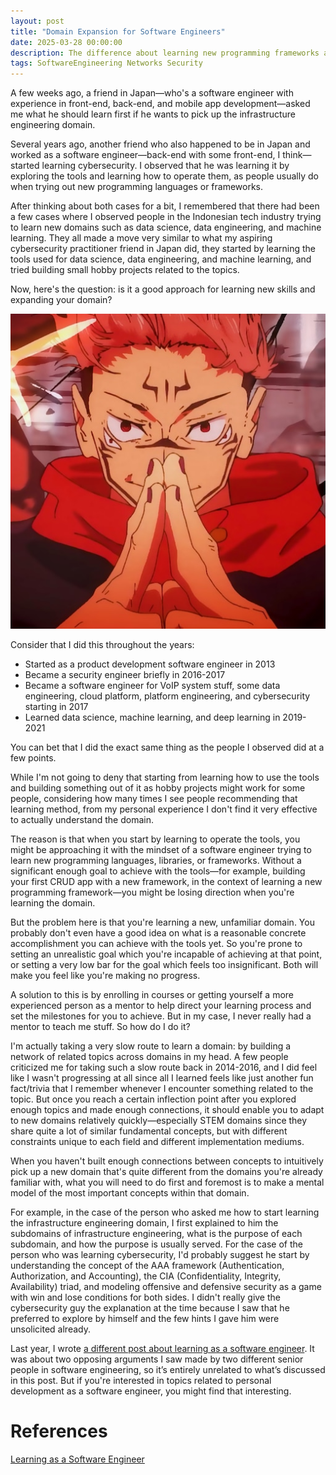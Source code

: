 ```yaml
---
layout: post
title: "Domain Expansion for Software Engineers"
date: 2025-03-28 00:00:00
description: The difference about learning new programming frameworks and learning entirely new domains
tags: SoftwareEngineering Networks Security
---
```


A few weeks ago, a friend in Japan—who's a software engineer with experience in front-end, back-end, and mobile app development—asked me what he should learn first if he wants to pick up the infrastructure engineering domain.

Several years ago, another friend who also happened to be in Japan and worked as a software engineer—back-end with some front-end, I think—started learning cybersecurity. I observed that he was learning it by exploring the tools and learning how to operate them, as people usually do when trying out new programming languages or frameworks.

After thinking about both cases for a bit, I remembered that there had been a few cases where I observed people in the Indonesian tech industry trying to learn new domains such as data science, data engineering, and machine learning. They all made a move very similar to what my aspiring cybersecurity practitioner friend in Japan did, they started by learning the tools used for data science, data engineering, and machine learning, and tried building small hobby projects related to the topics.

Now, here's the question: is it a good approach for learning new skills and expanding your domain?

![Sukuna's Domain Expansion from Jujutsu Kaisen](/images/posts/jjk-sukuna-domain-expansion.jpg)

Consider that I did this throughout the years:

- Started as a product development software engineer in 2013
- Became a security engineer briefly in 2016-2017
- Became a software engineer for VoIP system stuff, some data engineering, cloud platform, platform engineering, and cybersecurity starting in 2017
- Learned data science, machine learning, and deep learning in 2019-2021

You can bet that I did the exact same thing as the people I observed did at a few points.

While I'm not going to deny that starting from learning how to use the tools and building something out of it as hobby projects might work for some people, considering how many times I see people recommending that learning method, from my personal experience I don't find it very effective to actually understand the domain.

The reason is that when you start by learning to operate the tools, you might be approaching it with the mindset of a software engineer trying to learn new programming languages, libraries, or frameworks. Without a significant enough goal to achieve with the tools—for example, building your first CRUD app with a new framework, in the context of learning a new programming framework—you might be losing direction when you're learning the domain.

But the problem here is that you're learning a new, unfamiliar domain. You probably don't even have a good idea on what is a reasonable concrete accomplishment you can achieve with the tools yet. So you're prone to setting an unrealistic goal which you're incapable of achieving at that point, or setting a very low bar for the goal which feels too insignificant. Both will make you feel like you're making no progress.

A solution to this is by enrolling in courses or getting yourself a more experienced person as a mentor to help direct your learning process and set the milestones for you to achieve. But in my case, I never really had a mentor to teach me stuff. So how do I do it?

I'm actually taking a very slow route to learn a domain: by building a network of related topics across domains in my head. A few people criticized me for taking such a slow route back in 2014-2016, and I did feel like I wasn't progressing at all since all I learned feels like just another fun fact/trivia that I remember whenever I encounter something related to the topic. But once you reach a certain inflection point after you explored enough topics and made enough connections, it should enable you to adapt to new domains relatively quickly—especially STEM domains since they share quite a lot of similar fundamental concepts, but with different constraints unique to each field and different implementation mediums.

When you haven't built enough connections between concepts to intuitively pick up a new domain that's quite different from the domains you're already familiar with, what you will need to do first and foremost is to make a mental model of the most important concepts within that domain.

For example, in the case of the person who asked me how to start learning the infrastructure engineering domain, I first explained to him the subdomains of infrastructure engineering, what is the purpose of each subdomain, and how the purpose is usually served. For the case of the person who was learning cybersecurity, I'd probably suggest he start by understanding the concept of the AAA framework (Authentication, Authorization, and Accounting), the CIA (Confidentiality, Integrity, Availability) triad, and modeling offensive and defensive security as a game with win and lose conditions for both sides. I didn't really give the cybersecurity guy the explanation at the time because I saw that he preferred to explore by himself and the few hints I gave him were unsolicited already.

Last year, I wrote [a different post about learning as a software engineer](https://sdsdkkk.github.io/2024-05-09/learning-as-a-software-engineer). It was about two opposing arguments I saw made by two different senior people in software engineering, so it’s entirely unrelated to what’s discussed in this post. But if you're interested in topics related to personal development as a software engineer, you might find that interesting.

# References

[Learning as a Software Engineer](https://sdsdkkk.github.io/2024-05-09/learning-as-a-software-engineer)